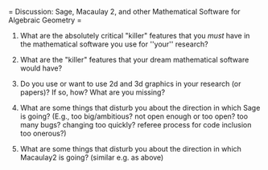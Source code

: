 = Discussion: Sage, Macaulay 2, and other Mathematical Software for Algebraic Geometry =

 1. What are the absolutely critical "killer" features that you *must* have in the mathematical software you use for ''your'' research?

 1. What are the "killer" features that your dream mathematical software would have?
 
 1. Do you use or want to use 2d and 3d graphics in your research (or papers)?  If so, how?  What are you missing?

 1. What are some things that disturb you about the direction in which Sage is going?  (E.g., too big/ambitious? not open enough or too open?  too many bugs?  changing too quickly? referee process for code inclusion too onerous?)

 1. What are some things that disturb you about the direction in which Macaulay2 is going?  (similar e.g. as above)

 
